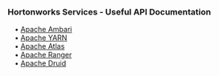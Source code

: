 <h3>Hortonworks Services - Useful API Documentation</h3>
&ensp;&ensp;&bull; <a href="https://cwiki.apache.org/confluence/display/AMBARI/API+usage+scenarios%2C+troubleshooting%2C+and+other+FAQs">Apache Ambari</a>
<br>&ensp;&ensp;&bull; <a href="https://hadoop.apache.org/docs/current/hadoop-yarn/hadoop-yarn-site/ResourceManagerRest.html">Apache YARN</a>
<br>&ensp;&ensp;&bull; <a href="http://atlas.apache.org/0.8.0-incubating/api/v2/index.html">Apache Atlas</a>
<br>&ensp;&ensp;&bull; <a href="https://docs.hortonworks.com/HDPDocuments/HDP2/HDP-2.6.2/bk_security/content/apache_ranger_public_rest_api.html">Apache Ranger</a>
<br>&ensp;&ensp;&bull; <a href="http://druid.io/docs/latest/querying/querying.html">Apache Druid</a>
<br>
